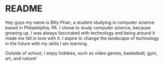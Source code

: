 # README

Hey guys my name is Billy Phan, a student studying in computer science based in Philadelphia, PA. I chose to study computer science, because growing up, I was always fascinated with technology and being around it made me fall in love with it. I aspire to change the landscape of technology in the future with my skills I am learning.

Outside of school, I enjoy hobbies, such as video games, basketball, gym, art, and nature!
